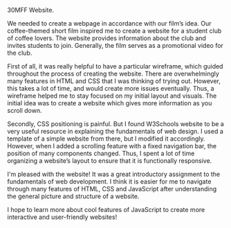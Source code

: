 30MFF Website.

We needed to create a webpage in accordance with our film’s idea. Our coffee-themed short film inspired me to create a website for a student club of coffee lovers. The website provides information about the club and invites students to join. Generally, the film serves as a promotional video for the club.

First of all, it was really helpful to have a particular wireframe, which guided throughout the process of creating the website. There are overwhelmingly many features in HTML and CSS that I was thinking of trying out. However, this takes a lot of time, and would create more issues eventually. Thus, a wireframe helped me to stay focused on my initial layout and visuals. The initial idea was to create a website which gives more information as you scroll down. 

Secondly, CSS positioning is painful. But I found W3Schools website to be a very useful resource in explaining the fundamentals of web design. I used a template of a simple website from there, but I modified it accordingly. However, when I added a scrolling feature with a fixed navigation bar, the position of many components changed. Thus, I spent a lot of time organizing a website’s layout to ensure that it is functionally responsive. 

I'm pleased with the website! It was a great introductory assignment to the fundamentals of web development. I think it is easier for me to navigate through many features of HTML, CSS and JavaScript after understanding the general picture and structure of a website. 

I hope to learn more about cool features of JavaScript to create more interactive and user-friendly websites!
